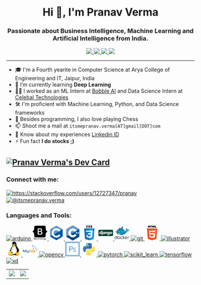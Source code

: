 <h1 align="center">Hi 👋, I'm Pranav Verma</h1>
<h3 align="center">Passionate about Business Intelligence, Machine Learning and Artificial Intelligence from India.</h3>

<p align="center">

  <a href="https://github.com/iampranav-ai">
    <img src="https://img.shields.io/badge/iampranav-ai-100000?style=for-the-badge&logo=github&logoColor=white">
   <a/>
  <a href="https://www.linkedin.com/in/pranav-verma-0b2060189/">
    <img src="https://img.shields.io/badge/pranav-0077B5?style=for-the-badge&logo=linkedin&logoColor=white">
  <a/>
  <a href="https://twitter.com/iampranav27">
    <img src="https://img.shields.io/badge/@iampranav27-1DA1F2?style=for-the-badge&logo=twitter&logoColor=white">
  <a/>
   <a href="https://www.instagram.com/checkmate_xoxo/">
    <img src="https://img.shields.io/badge/@checkmate_xoxo-E4405F?style=for-the-badge&logo=instagram&logoColor=white">
  <a/>
</p>
    
---

- 🎓 I'm a Fourth yearite in Computer Science at Arya College of Engineering and IT, Jaipur, India 
- 🌱 I’m currently learning **Deep Learning**
- 👩‍💻 I worked as an ML Intern at [Bobble AI](https://www.bobble.ai/en/home) and Data Science Intern at [Celebal Technologies](https://www.celebaltech.com)
-  🛠 I'm proficient with Machine Learning, Python, and Data Science frameworks                           
- 💬 Besides programming, I also love playing Chess 
- 📫 Shoot me a mail at `itsmepranav.verma[AT]gmail[DOT]com`
- 📄 Know about my experiences [Linkedin ID](https://www.linkedin.com/in/pranav-verma-0b2060189/)
- ⚡ Fun fact **I do stocks ;)**

<a href="https://app.daily.dev/iampranavai"><img src="https://api.daily.dev/devcards/49efb17abe674fe2ab4632b1f36969dc.png?r=bzf" width="400" alt="Pranav Verma's Dev Card"/></a>
---

<h3 align="left">Connect with me:</h3>
<p align="left">
<a href="https://stackoverflow.com/users/https://stackoverflow.com/users/12727347/pranav" target="blank"><img align="center" src="https://cdn.jsdelivr.net/npm/simple-icons@3.0.1/icons/stackoverflow.svg" alt="https://stackoverflow.com/users/12727347/pranav" height="30" width="40" /></a>
<a href="https://medium.com/@itsmepranav.verma" target="blank"><img align="center" src="https://cdn.jsdelivr.net/npm/simple-icons@3.0.1/icons/medium.svg" alt="@itsmepranav.verma" height="30" width="40" /></a>
</p>

<h3 align="left">Languages and Tools:</h3>
<p align="left"> <a href="https://www.arduino.cc/" target="_blank"> <img src="https://cdn.worldvectorlogo.com/logos/arduino-1.svg" alt="arduino" width="40" height="40"/> </a> <a href="https://getbootstrap.com" target="_blank"> <img src="https://raw.githubusercontent.com/devicons/devicon/master/icons/bootstrap/bootstrap-plain-wordmark.svg" alt="bootstrap" width="40" height="40"/> </a> <a href="https://www.cprogramming.com/" target="_blank"> <img src="https://raw.githubusercontent.com/devicons/devicon/master/icons/c/c-original.svg" alt="c" width="40" height="40"/> </a> <a href="https://www.w3schools.com/cpp/" target="_blank"> <img src="https://raw.githubusercontent.com/devicons/devicon/master/icons/cplusplus/cplusplus-original.svg" alt="cplusplus" width="40" height="40"/> </a> <a href="https://www.w3schools.com/css/" target="_blank"> <img src="https://raw.githubusercontent.com/devicons/devicon/master/icons/css3/css3-original-wordmark.svg" alt="css3" width="40" height="40"/> </a> <a href="https://www.djangoproject.com/" target="_blank"> <img src="https://raw.githubusercontent.com/devicons/devicon/master/icons/django/django-original.svg" alt="django" width="40" height="40"/> </a> <a href="https://www.docker.com/" target="_blank"> <img src="https://raw.githubusercontent.com/devicons/devicon/master/icons/docker/docker-original-wordmark.svg" alt="docker" width="40" height="40"/> </a> <a href="https://git-scm.com/" target="_blank"> <img src="https://www.vectorlogo.zone/logos/git-scm/git-scm-icon.svg" alt="git" width="40" height="40"/> </a> <a href="https://www.w3.org/html/" target="_blank"> <img src="https://raw.githubusercontent.com/devicons/devicon/master/icons/html5/html5-original-wordmark.svg" alt="html5" width="40" height="40"/> </a> <a href="https://www.adobe.com/in/products/illustrator.html" target="_blank"> <img src="https://www.vectorlogo.zone/logos/adobe_illustrator/adobe_illustrator-icon.svg" alt="illustrator" width="40" height="40"/> </a> <a href="https://www.linux.org/" target="_blank"> <img src="https://raw.githubusercontent.com/devicons/devicon/master/icons/linux/linux-original.svg" alt="linux" width="40" height="40"/> </a> <a href="https://www.mysql.com/" target="_blank"> <img src="https://raw.githubusercontent.com/devicons/devicon/master/icons/mysql/mysql-original-wordmark.svg" alt="mysql" width="40" height="40"/> </a> <a href="https://opencv.org/" target="_blank"> <img src="https://www.vectorlogo.zone/logos/opencv/opencv-icon.svg" alt="opencv" width="40" height="40"/> </a> <a href="https://www.photoshop.com/en" target="_blank"> <img src="https://raw.githubusercontent.com/devicons/devicon/master/icons/photoshop/photoshop-line.svg" alt="photoshop" width="40" height="40"/> </a> <a href="https://www.python.org" target="_blank"> <img src="https://raw.githubusercontent.com/devicons/devicon/master/icons/python/python-original.svg" alt="python" width="40" height="40"/> </a> <a href="https://pytorch.org/" target="_blank"> <img src="https://www.vectorlogo.zone/logos/pytorch/pytorch-icon.svg" alt="pytorch" width="40" height="40"/> </a> <a href="https://scikit-learn.org/" target="_blank"> <img src="https://upload.wikimedia.org/wikipedia/commons/0/05/Scikit_learn_logo_small.svg" alt="scikit_learn" width="40" height="40"/> </a> <a href="https://www.tensorflow.org" target="_blank"> <img src="https://www.vectorlogo.zone/logos/tensorflow/tensorflow-icon.svg" alt="tensorflow" width="40" height="40"/> </a> <a href="https://www.adobe.com/products/xd.html" target="_blank"> <img src="https://cdn.worldvectorlogo.com/logos/adobe-xd.svg" alt="xd" width="40" height="40"/> </a> </p>
    
<table align="center" cellspacing="0" cellpadding="0" border="0">
  <tr>
    <td>
      <a href="https://github.com/iampranav-ai">
        <img src="https://github-readme-stats.vercel.app/api?username=iampranav-ai&show_icons=true&include_all_commits=true&theme=tokyonight">
      <a/>
    </td>
    <td>
      <a href="https://github.com/iampranav-ai">
        <img src="https://github-readme-stats.vercel.app/api/top-langs/?username=iampranav-ai&layout=compact&theme=tokyonight">
      <a/>
    </td>
   </tr>
</table>

